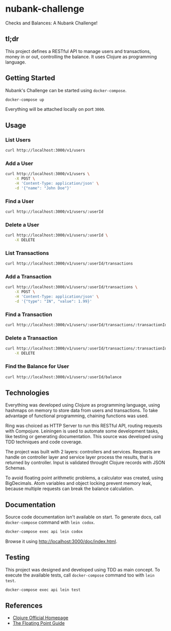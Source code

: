 # nubank-challenge

Checks and Balances: A Nubank Challenge!

## tl;dr

This project defines a RESTful API to manage users and transactions, money in or
out, controlling the balance. It uses Clojure as programming language.

## Getting Started

Nubank's Challenge can be started using `docker-compose`.

```bash
docker-compose up
```

Everything will be attached locally on port `3000`.

## Usage

### List Users

```bash
curl http://localhost:3000/v1/users
```

### Add a User

```bash
curl http://localhost:3000/v1/users \
    -X POST \
    -H 'Content-Type: application/json' \
    -d '{"name": "John Doe"}'
```

### Find a User

```bash
curl http://localhost:3000/v1/users/:userId
```

### Delete a User

```bash
curl http://localhost:3000/v1/users/:userId \
    -X DELETE
```

### List Transactions

```bash
curl http://localhost:3000/v1/users/:userId/transactions
```

### Add a Transaction

```bash
curl http://localhost:3000/v1/users/:userId/transactions \
    -X POST \
    -H 'Content-Type: application/json' \
    -d '{"type": "IN", "value": 1.99}'
```

### Find a Transaction

```bash
curl http://localhost:3000/v1/users/:userId/transactions/:transactionId
```

### Delete a Transaction

```bash
curl http://localhost:3000/v1/users/:userId/transactions/:transactionId \
    -X DELETE
```

### Find the Balance for User

```bash
curl http://localhost:3000/v1/users/:userId/balance
```

## Technologies

Everything was developed using Clojure as programming language, using hashmaps
on memory to store data from users and transactions. To take advantage of
functional programming, chaining functions was used.

Ring was choiced as HTTP Server to run this RESTful API, routing requests with
Compojure. Leiningen is used to automate some development tasks, like testing or
generating documentation. This source was developed using TDD techniques and
code coverage.

The project was built with 2 layers: controllers and services. Requests are
handle on controller layer and service layer process the results, that is
returned by controller. Input is validated throught Clojure records with JSON
Schemas.

To avoid floating point arithmetic problems, a calculator was created, using
BigDecimals. Atom variables and object locking prevent memory leak, because
multiple requests can break the balance calculation.

## Documentation

Source code documentation isn't available on start. To generate docs, call
`docker-compose` command with `lein codox`.

```bash
docker-compose exec api lein codox
```

Browse it using
[http://localhost:3000/doc/index.html](http://localhost:3000/doc/index.html).

## Testing

This project was designed and developed using TDD as main concept. To execute
the available tests, call `docker-compose` command too with `lein test`.

```bash
docker-compose exec api lein test
```

## References

* [Clojure Official Homepage](https://clojure.org/)
* [The Floating Point Guide](https://floating-point-gui.de/)
